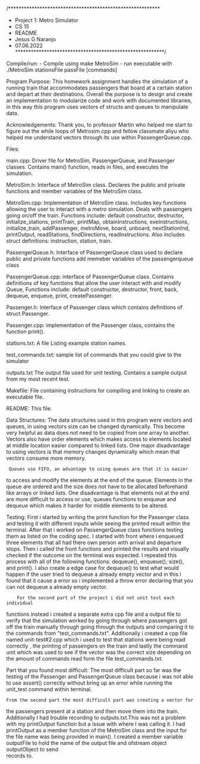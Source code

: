/**********************************************************
* Project 1: Metro Simulator
* CS 15
* README
* Jesus G Naranjo
* 07.06.2022
*********************************************************/

Compile/run:
     - Compile using
            make MetroSim
     - run executable with
            ./MetroSim stationsFile passFile [commands]

Program Purpose: 
    This homework assignment handles the simulation of a running train that
accommodates passengers that board at a certain station and depart at their 
destinations. Overall the purpose is to design and create an implementation
to modularize code and work with documented libraries, in this way this 
program uses vectors of structs and queues to manipulate data. 

Acknowledgements: 
    Thank you, to professor Martin who helped me start to figure out the 
while loops of Metrosim.cpp and fellow classmate aliyu who helped me understand 
vectors through its use within PassengerQueue.cpp.

Files: 

main.cpp:
    Driver file for MetroSim, PassengerQueue, and Passenger classes. Contains
    main() function, reads in files, and executes the simulation.
     
MetroSim.h:
    Interface of MetroSim class. Declares the public and private functions and 
    member variables of the MetroSim class.

MetroSim.cpp:
    Implementation of MetroSim class. Includes key functions allowing the user
    to interact with a metro simulation. Deals with passengers going on/off 
    the train. Functions include: default constructor, destructor, 
    initialize_stations, printTrain, printMap, obtainInstructions,
    exeInstructions, initialize_train, addPassenger, metroMove, board,
    unboard, nextStationInd, printOutput, readStations, findDirections, 
    readInstructions.
    Also includes struct definitions: instruction, station, train.

PassengerQueue.h:
    Interface of PassengerQueue class used to declare public and 
    private functions add memeber variables of the passengerqueue class

PassengerQueue.cpp:
    interface of PassengerQueue class. Contains definitions of key 
    functions that allow the user interact with and modify Queue,
    Functions include: default constructor, destructor, front, back,
    dequeue, enqueue, print, createPassenger.

Passenger.h:
    Interface of Passenger class which contains definitions of struct 
    Passenger.    

Passenger.cpp:
    implementation of the Passenger class, contains the function 
    print().

stations.txt:
    A file Listing example station names.

test_commands.txt:
    sample list of commands that you could give to the simulator

outputs.txt
    The output file used for unit testing. Contains a sample output from my
    most recent test. 

Makefile:
    File containing instructions for compiling and linking to create
    an executable file.

README: 
    This file.

Data Structures:
     The data structures used in this program were vectors and queues, 
in using vectors size can be changed dynamically. This become very helpful 
as data does not need to be copied from one array to another. Vectors also 
have order elements which makes access to elements located at middle location 
easier compared to linked lists. One major disadvantage to using vectors is
that memory changes dynamically which mean that vectors consume more memory.

     Queues use FIFO, an advantage to using queues are that it is easier 
to access and modify the elements at the end of the queue. Elements
in the queue are ordered and the size does not have to be allocated beforehand 
like arrays or linked lists. One disadvantage is that elements not at the end 
are more difficult to access or use, queues functions to enqueue and dequeue 
which makes it harder for middle elements to be altered.

Testing:
        First i started by writing the print function for the Passenger class 
and testing it with different inputs while seeing the printed result within 
the terminal. After that i worked on PassengerQueue class functions testing 
them as listed on the coding spec. I started with front where i enqueued three 
elements that all had there own person with arrival and departure stops. Then i
called the front functions and printed the results and visually checked if the 
outcome on the terminal was expected. I repeated this process with all of the 
following functions: dequeue(), enqueue(), size(), and print(). I also create a
edge case for dequeue() to test what would happen if the user tried to dequeue 
a already empty vector and in this i found that it cause a error so i 
implemented a throw error declaring that you can not dequeue a already empty 
vector. 

        For the second part of the project i did not unit test each individual
functions instead i created a separate extra cpp file and a output file
to verify that the simulation worked by going through where passengers got off
the train manually through going through the outputs and comparing it to the 
commands from "test_commands.txt". Additionally i created a cpp file named 
unit-test#2.cpp which i used to test that stations were being read correctly 
, the printing of passengers on the train and lastly the command unit 
which was used to see if the vector was the correct size depending on the 
amount of commands read form the file test_commands.txt. 

Part that you found most difficult:
    The most difficult part so far was the testing of the Passenger and 
PassengerQueue class because i was not able to use assert() correctly without 
bring up an error while running the unit_test command within terminal. 

    From the second part the most difficult part was creating a vector for 
the passengers present at a station and then move them into the train.
Additionally I had trouble recording to outputs.txt.This was not a problem with 
my printOutput function but a issue with where I was calling it. I had 
printOutput as a member function of the MetroSim class and the input for the 
file name was being provided in main(). I created a member variable outputFile 
to hold the name of the output file and ofstream object outputObject to send  
records to. 
